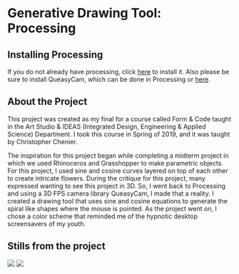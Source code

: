 # Generative Drawing Tool: Processing

## Installing Processing 

If you do not already have processing, click [here](https://processing.org/download/) to install it. Also please be sure to install QueasyCam, which can be done in Processing or [here](https://github.com/jrc03c/queasycam).

## About the Project

This project was created as my final for a course called Form & Code taught in the Art Studio & IDEAS (Integrated Design, Engineering & Applied Science) Department. I took this course in Spring of 2019, and it was taught by Christopher Chenier. 

The inspiration for this project began while completing a midterm project in which we used Rhinoceros and Grasshopper to make parametric objects. For this project, I used sine and cosine curves layered on top of each other to create intricate flowers. During the critique for this project, many expressed wanting to see this project in 3D. So, I went back to Processing and using a 3D FPS camera library QueasyCam, I made that a reality. I created a drawing tool that uses sine and cosine equations to generate the spiral like shapes where the mouse is pointed. As the project went on, I chose a color scheme that reminded me of the hypnotic desktop screensavers of my youth.

## Stills from the project

![](https://lh3.googleusercontent.com/oqS4N1i6Mgv13phJ_I1IflI19oH7vw6cMxzzqdiTQHW2BjJPkAwIwwwvkQplgASoAmo3aayOBXTPiUBfPmGp1MxUncPwTU55lFNKx9ye-NdUo6tZUXkG6z9_RZxrMoPx-_tuI2ECkz8XPZRbHtBxwCYZqrHgKbDRXrDMPRnFwKs2VfKdef5sRTOG8BeZHhbaMdjCFCytqxwzIPtudR87MfoAvzT3dMRi8k84lYWt0a7tpX6AUWixzh3xD7h5x9EmiM83pEuKMrz0TXOEbyKlUuYzFE4Kdjkzx5OIMqhQ9eN_yZlm1Yypmk95IFUNBZRbUr89HbCE777lL2fFBk6mg6DlDgMRBNhV_Qk1sXe_V-Q9w_yefli4GFO_uFcpEY2I_icUfuQhdP9LLjzylISM95SWxr13j9jFnaArD4klbQRny-FMDvYtcO-4NdF0VNmWYUBSVftHp6MdVr8x3IJ8ZJecIFrASJ-6Zd603RGN7uBB-dd6n8sTtOxwpbmVZahjBcby8SbfcoztQPWoa2nSVgggdGpWwK4LqAVm7F2TiWG_xi4-bZ6BM0NSoDUBoPRAsWD5lQ32YRLSKG08PmyzE3tOzyKqIlKY-_AYHafFkNQWGqmJgJ8m8WU_i_eV7uifuaUj50aqGlt9axZwlxyhjC6ts8LZqNCiyVCZfUn2IA_1z59vSvq8DQ=w1200-h600-no)
![](https://lh3.googleusercontent.com/iWGWmytzQ6NYodDH0hnD_Usou-7vHfI9DbtDGD_UO2FfPCaWkMkrXGyue7g_LvNK6V4lN7UVXMdYFbP6MmxM3p6IpQsGiwWPddY7ZRcZjLGPLDl58MwByAYf0v0aXsrDg3Hs5TDnWPqmEd_IAcHwNPyxm9uVCCvQpdLFWdQTdvXOE1yCyahHODp_5UjcFsE50Db2AjGIdFBFnwe3O0UjcGZ7SEt5jHRbBByCoLnnQkALyU6bnZ4gaQcMa4_Hv93CtVu1Qm74k4FdTdYpugBSXL4eXOIVXi8RNFH0XxVxdQQyC21Wl40vilJfq2UGYjD5puW593KovuAbw57uEpgZ94MqJ9dPIw233C3cHZkfG36TSPzn7PWiX4QtnEJ0vhCdfnqZR1TLJJghsTdZTaWupFzeKEuPW9zPAAsQ8e9DQBHSL_0suGBS9TIpq3iR2f57qW8g50ZdyXrWBsBqfb7Yi2PR5EaZ9o1sqgocgqlzz6O61kQUw55cGEpGit6pmPgCggC0KIpCc3kIFL69NgqwWirXKtg7t6Rk3iB2YRbEY4zpuccCqASHGM1b9YIjXJ2mzF1DxBx6P4cJDkvb3_2ReQCoZg6Np7R30Z_SpsrYrARymu4Evm329V8tGKSiqwyvtaXH-xZnPW906ZzFIDmjd9Lqb6IPkZWD3EkyAfMxsGlP65K1xzljcg=w1200-h600-no)


